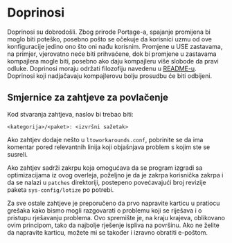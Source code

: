 # Doprinosi

Doprinosi su dobrodošli. Zbog prirode Portage-a, spajanje promijena bi moglo biti poteško, posebno pošto se očekuje da korisnici uzmu od ove konfiguracije jedino ono što oni nađu korisnim. Promjene u USE zastavama, na primjer, vjerovatno neće biti prihvaćene, dok bi promjene u zastavama kompajlera mogle biti, posebno ako daju kompajleru više slobode da pravi odluke. Doprinosi moraju održati filozofiju navedenu u [README-u](README_bs_Lat.md). Doprinosi koji nadjačavaju kompajlerovu bolju prosudbu će biti odbijeni.

## Smjernice za zahtjeve za povlačenje

Kod stvaranja zahtjeva, naslov bi trebao biti:

~~~ text 
<kategorija>/<paket>: <izvršni sažetak>
~~~

Ako zahtjev dodaje nešto u `ltoworkarounds.conf`, pobrinite se da ima komentar pored relevantnih linija koji objašnjava problem s kojim ste se susreli.

Ako zahtjev sadrži zakrpu koja omogućava da se program izgradi sa optimizacijama iz ovog overleja, poželjno je da je zakrpa korisnička zakrpa i da se nalazi u `patches` direktoriji, postepeno povećavajući broj revizije paketa `sys-config/lotize` po potrebi.

Za sve ostale zahtjeve je preporučeno da prvo napravite karticu u pratiocu grešaka kako bismo mogli razgovarati o problemu koji se riješava i o pristupu rješavanju problema. Ovo spremište je, na kraju krajeva, oblikovano ovim principom, tako da najbolje rješenje ispliva na površinu. Ako ne želite da napravite karticu, možete mi se također i izravno obratiti e-poštom.
